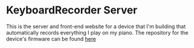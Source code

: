 # KeyboardRecorder Server

This is the server and front-end website for a device that I'm building that automatically records everything I play on my piano. The repository for the device's firmware can be found [here](https://github.com/lachlansleight/KeyboardRecorder-Firmware)

